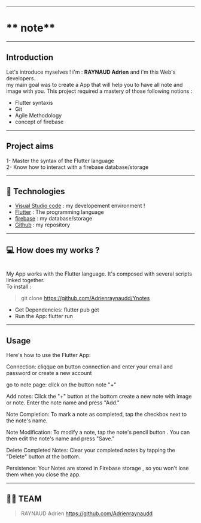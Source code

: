 ***
# ** note** 

***

## **Introduction**
Let's introduce myselves ! i'm : **RAYNAUD Adrien** and i'm this Web's developers.</br>
my main goal was to create a App that will help you to have all note and image with you.
This project required a mastery of those following notions :
- Flutter syntaxis
- Git
- Agile Methodology
- concept of firebase
***

## **Project aims**

1- Master the syntax of the Flutter language</br>
2- Know how to interact with a firebase database/storage </br>

***

## 🤖 **Technologies** 
- [Visual Studio code](https://code.visualstudio.com/) : my developement environment !
- [Flutter](https://flutter.dev/) : The programming language
- [firebase](https://firebase.google.com/) : my database/storage
- [Github](https://github.com/) : my repository

***

## 💻 **How does my works ?**
</br>
My App works with the Flutter language. It's composed with several scripts linked together.</br>
To install :

> git clone https://github.com/Adrienraynaudd/Ynotes

- Get Dependencies: flutter pub get
- Run the App: flutter run

***

## **Usage**
Here's how to use the  Flutter App:

Connection: cliqque on button connection and enter your email and password or create a new account

go to note page: click on the button note "+"

Add notes: Click the "+" button at the  bottom create a new note with image or note. Enter the note name and press "Add."

Note Completion: To mark a note as completed, tap the checkbox next to the note's name.

Note Modification: To modify a note, tap the note's pencil button . You can then edit the note's name and press "Save."

Delete Completed Notes: Clear your completed notes by tapping the "Delete" button at the bottom.

Persistence: Your Notes are stored in Firebase storage , so you won't lose them when you close the app.

***
## 👨‍💻 TEAM
>RAYNAUD Adrien  https://github.com/Adrienraynaudd